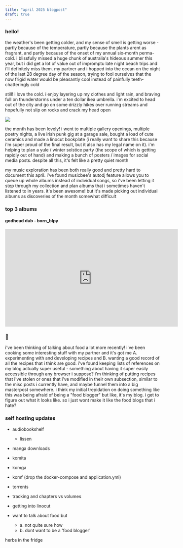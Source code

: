 ```yaml
---
title: "april 2025 blogpost"
draft: true
---
```

### hello!
the weather's been getting colder, and my sense of smell is getting worse - partly because of the temperature, partly because the plants arent as fragrant, and partly because of the onset of my annual six-month perma-cold. i blissfully missed a huge chunk of australia's hideous summer this year, but i did get a lot of value out of impromptu late night beach trips and i'll definitely miss them. my partner and i hopped into the ocean on the night of the last 28 degree day of the season, trying to fool ourselves that the now frigid water would be pleasantly cool instead of painfully teeth-chatteringly cold

still! i love the cold. i enjoy layering up my clothes and light rain, and braving full on thunderstorms under a ten dollar ikea umbrella. i'm excited to head out of the city and go on some drizzly hikes over running streams and hopefully not slip on rocks and crack my head open

![](/_assets/img/2025_05_01/ohwell.jpg)  

the month has been lovely! i went to multiple gallery openings, multiple poetry nights, a live irish punk gig at a garage sale, bought a load of cute ceramics and made a linocut bookplate (i really want to share this because i'm super proud of the final result, but it also has my legal name on it). i'm helping to plan a yule / winter solstice party (the scope of which is getting rapidly out of hand) and making a bunch of posters / images for social media posts. despite all this, it's felt like a pretty quiet month

my music exploration has been both really good and pretty hard to document this april. i've found musicbee's autodj feature allows you to queue up whole albums instead of individual songs, so i've been letting it step through my collection and plan albums that i sometimes haven't listened to in years. it's been awesome! but it's made picking out individual albums as discoveries of the month somewhat difficult

### top 3 albums

#### godhead dub - born_blpy
<iframe width="560" height="315" src="https://www.youtube.com/embed/K6rKzrLKeNM?si=hdaBiZvgxjNrLkPU" title="YouTube video player" frameborder="0" allow="accelerometer; autoplay; clipboard-write; encrypted-media; gyroscope; picture-in-picture; web-share" referrerpolicy="strict-origin-when-cross-origin" allowfullscreen></iframe>

### 🤔
i've been thinking of talking about food a lot more recently! i've been cooking some interesting stuff with my partner and it's got me A. experimenting with and developing recipes and B. wanting a good record of all the recipes that i think are good. i've found keeping lists of references on my blog actually super useful - something about having it super easily accessible through any browser i suppose? i'm thinking of putting recipes that i've stolen or ones that i've modified in their own subsection, similar to the misc posts i currently have, and maybe funnel them into a big masterpost somewhere. i think my initial trepidation on doing something like this was being afraid of being a "food blogger" but like, it's my blog. i get to figure out what it looks like. so i just wont make it like the food blogs that i hate?

### self hosting updates
- audiobookshelf
  - lissen
- manga downloads
 - komita
 - komga
 - komf (drop the docker-compose and application.yml)
 - torrents
 - tracking and chapters vs volumes

- getting into linocut
- want to talk about food but 
  - a. not quite sure how
  - b. dont want to be a 'food blogger'

herbs in the fridge
